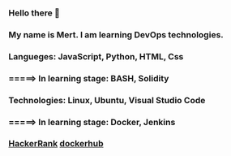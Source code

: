 ### Hello there 👋
### My name is Mert. I am learning DevOps technologies. 

### Langueges: JavaScript, Python, HTML, Css
### =====> In learning stage: BASH, Solidity

### Technologies: Linux, Ubuntu, Visual Studio Code
### =====> In learning stage: Docker, Jenkins



### [HackerRank](https://www.hackerrank.com/mert_c_tatar) [dockerhub](https://hub.docker.com/u/mrfoooster)

<!--
**mrfoooster/mrfoooster** is a ✨ _special_ ✨ repository because its `README.md` (this file) appears on your GitHub profile.

Here are some ideas to get you started:

- 🔭 I’m currently working on ...
- 🌱 I’m currently learning ...
- 👯 I’m looking to collaborate on ...
- 🤔 I’m looking for help with ...
- 💬 Ask me about ...
- 📫 How to reach me: ...
- 😄 Pronouns: ...
- ⚡ Fun fact: ...
-->
